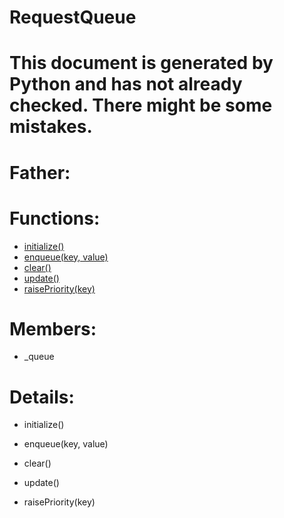 RequestQueue
===

# This document is generated by Python and has not already checked. There might be some mistakes.

# Father:

# Functions:
* [initialize()](#initialize)
* [enqueue(key, value)](#enqueue)
* [clear()](#clear)
* [update()](#update)
* [raisePriority(key)](#raisePriority)

# Members:
* _queue

# Details:
<p id=initialize></p>

* initialize()
	

<p id=enqueue></p>

* enqueue(key, value)
	

<p id=clear></p>

* clear()
	

<p id=update></p>

* update()
	

<p id=raisePriority></p>

* raisePriority(key)
	

